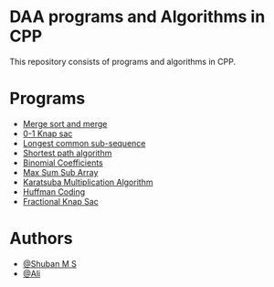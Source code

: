 # DAA programs and Algorithms in CPP

This repository consists of programs and algorithms in CPP.

# Programs
- [Merge sort and merge](https://github.com/shubanms/cpp/blob/9ad887028d533a7687e6b6ad7b56a27c913e9546/Divide%20and%20conquer%20Algorithms/mergeSortProgram.cpp)
- [0-1 Knap sac](https://github.com/shubanms/cpp/blob/9ad887028d533a7687e6b6ad7b56a27c913e9546/Dynamic%20Programming/zeroOneKnapsac.cpp)
- [Longest common sub-sequence](https://github.com/shubanms/cpp/blob/9ad887028d533a7687e6b6ad7b56a27c913e9546/Dynamic%20Programming/longestCommonSubSequence.cpp)
- [Shortest path algorithm](https://github.com/shubanms/cpp/blob/9ad887028d533a7687e6b6ad7b56a27c913e9546/Dynamic%20Programming/shortestPathAlgorithm.cpp)
- [Binomial Coefficients](https://github.com/shubanms/cpp/blob/2dd8c0772a8c7cb123ebfb91dc1e64a60fafd04f/Dynamic%20Programming/binomialCoeffiecients.cpp)
- [Max Sum Sub Array]()
- [Karatsuba Multiplication Algorithm]()
- [Huffman Coding]()
- [Fractional Knap Sac]()

# Authors 

- [@Shuban M S](https://github.com/shubanms)
- [@Ali](https://github.com/NAFISAALI7)
